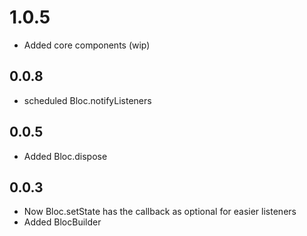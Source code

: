 # 1.0.5
* Added core components (wip)
## 0.0.8
* scheduled Bloc.notifyListeners
## 0.0.5
* Added Bloc.dispose  
## 0.0.3
* Now Bloc.setState has the callback as optional for easier listeners
* Added BlocBuilder